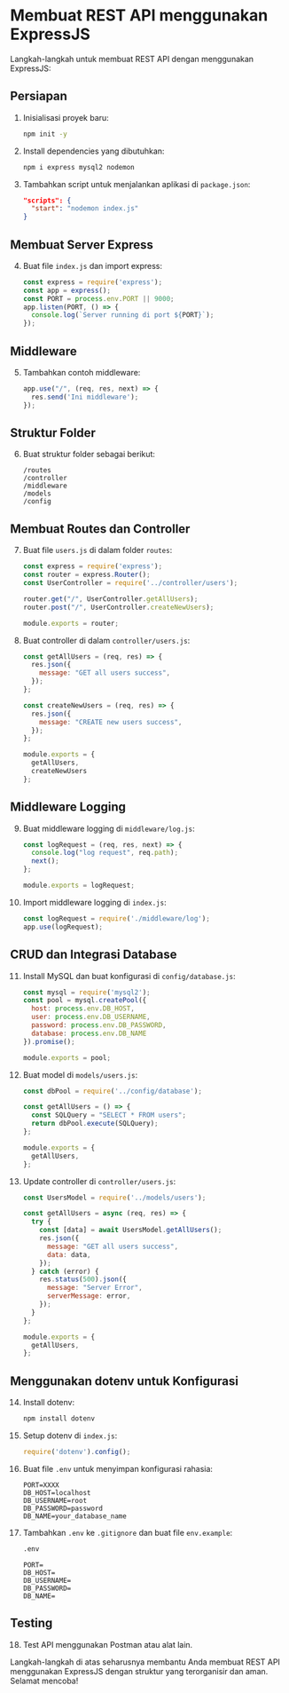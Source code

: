 # Membuat REST API menggunakan ExpressJS

Langkah-langkah untuk membuat REST API dengan menggunakan ExpressJS:

## Persiapan
1. Inisialisasi proyek baru:
    ```sh
    npm init -y
    ```
2. Install dependencies yang dibutuhkan:
    ```sh
    npm i express mysql2 nodemon
    ```
3. Tambahkan script untuk menjalankan aplikasi di `package.json`:
    ```json
    "scripts": {
      "start": "nodemon index.js"
    }
    ```

## Membuat Server Express
4. Buat file `index.js` dan import express:
    ```js
    const express = require('express');
    const app = express();
    const PORT = process.env.PORT || 9000;
    app.listen(PORT, () => {
      console.log(`Server running di port ${PORT}`);
    });
    ```

## Middleware
5. Tambahkan contoh middleware:
    ```js
    app.use("/", (req, res, next) => {
      res.send('Ini middleware');
    });
    ```

## Struktur Folder
6. Buat struktur folder sebagai berikut:
    ```
    /routes
    /controller
    /middleware
    /models
    /config
    ```

## Membuat Routes dan Controller
7. Buat file `users.js` di dalam folder `routes`:
    ```js
    const express = require('express');
    const router = express.Router();
    const UserController = require('../controller/users');

    router.get("/", UserController.getAllUsers);
    router.post("/", UserController.createNewUsers);

    module.exports = router;
    ```
8. Buat controller di dalam `controller/users.js`:
    ```js
    const getAllUsers = (req, res) => {
      res.json({
        message: "GET all users success",
      });
    };

    const createNewUsers = (req, res) => {
      res.json({
        message: "CREATE new users success",
      });
    };

    module.exports = {
      getAllUsers,
      createNewUsers
    };
    ```

## Middleware Logging
9. Buat middleware logging di `middleware/log.js`:
    ```js
    const logRequest = (req, res, next) => {
      console.log("log request", req.path);
      next();
    };

    module.exports = logRequest;
    ```

10. Import middleware logging di `index.js`:
    ```js
    const logRequest = require('./middleware/log');
    app.use(logRequest);
    ```

## CRUD dan Integrasi Database
11. Install MySQL dan buat konfigurasi di `config/database.js`:
    ```js
    const mysql = require('mysql2');
    const pool = mysql.createPool({
      host: process.env.DB_HOST,
      user: process.env.DB_USERNAME,
      password: process.env.DB_PASSWORD,
      database: process.env.DB_NAME
    }).promise();

    module.exports = pool;
    ```

12. Buat model di `models/users.js`:
    ```js
    const dbPool = require('../config/database');

    const getAllUsers = () => {
      const SQLQuery = "SELECT * FROM users";
      return dbPool.execute(SQLQuery);
    };

    module.exports = {
      getAllUsers,
    };
    ```

13. Update controller di `controller/users.js`:
    ```js
    const UsersModel = require('../models/users');

    const getAllUsers = async (req, res) => {
      try {
        const [data] = await UsersModel.getAllUsers();
        res.json({
          message: "GET all users success",
          data: data,
        });
      } catch (error) {
        res.status(500).json({
          message: "Server Error",
          serverMessage: error,
        });
      }
    };

    module.exports = {
      getAllUsers,
    };
    ```

## Menggunakan dotenv untuk Konfigurasi
14. Install dotenv:
    ```sh
    npm install dotenv
    ```
15. Setup dotenv di `index.js`:
    ```js
    require('dotenv').config();
    ```
16. Buat file `.env` untuk menyimpan konfigurasi rahasia:
    ```env
    PORT=XXXX
    DB_HOST=localhost
    DB_USERNAME=root
    DB_PASSWORD=password
    DB_NAME=your_database_name
    ```

17. Tambahkan `.env` ke `.gitignore` dan buat file `env.example`:
    ```sh
    .env
    ```

    ```env
    PORT=
    DB_HOST=
    DB_USERNAME=
    DB_PASSWORD=
    DB_NAME=
    ```

## Testing
18. Test API menggunakan Postman atau alat lain.

Langkah-langkah di atas seharusnya membantu Anda membuat REST API menggunakan ExpressJS dengan struktur yang terorganisir dan aman. Selamat mencoba!
